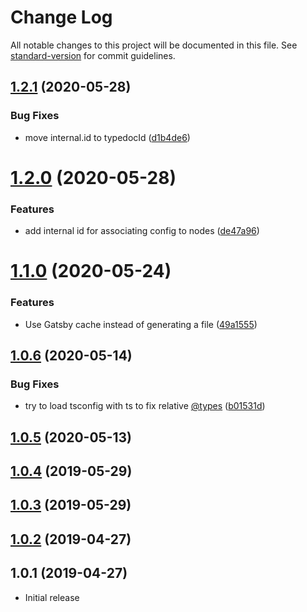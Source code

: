 # Change Log

All notable changes to this project will be documented in this file. See [standard-version](https://github.com/conventional-changelog/standard-version) for commit guidelines.

## [1.2.1](https://github.com/kamranayub/gatsby-source-typedoc/compare/v1.2.0...v1.2.1) (2020-05-28)


### Bug Fixes

* move internal.id to typedocId ([d1b4de6](https://github.com/kamranayub/gatsby-source-typedoc/commit/d1b4de6))



# [1.2.0](https://github.com/kamranayub/gatsby-source-typedoc/compare/v1.1.0...v1.2.0) (2020-05-28)


### Features

* add internal id for associating config to nodes ([de47a96](https://github.com/kamranayub/gatsby-source-typedoc/commit/de47a96))



# [1.1.0](https://github.com/kamranayub/gatsby-source-typedoc/compare/v1.0.6...v1.1.0) (2020-05-24)


### Features

* Use Gatsby cache instead of generating a file ([49a1555](https://github.com/kamranayub/gatsby-source-typedoc/commit/49a1555))



## [1.0.6](https://github.com/kamranayub/gatsby-source-typedoc/compare/v1.0.5...v1.0.6) (2020-05-14)


### Bug Fixes

* try to load tsconfig with ts to fix relative [@types](https://github.com/types) ([b01531d](https://github.com/kamranayub/gatsby-source-typedoc/commit/b01531d))



## [1.0.5](https://github.com/kamranayub/gatsby-source-typedoc/compare/v1.0.4...v1.0.5) (2020-05-13)



## [1.0.4](https://github.com/kamranayub/gatsby-source-typedoc/compare/v1.0.3...v1.0.4) (2019-05-29)



## [1.0.3](https://github.com/kamranayub/gatsby-source-typedoc/compare/v1.0.2...v1.0.3) (2019-05-29)



## [1.0.2](https://github.com/kamranayub/gatsby-source-typedoc/compare/v1.0.1...v1.0.2) (2019-04-27)



## 1.0.1 (2019-04-27)

- Initial release